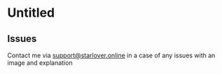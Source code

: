 # Untitled

## Issues
Contact me via <a href="mailto:support@starlover.online">support@starlover.online</a> in a case of any issues with an image and explanation
